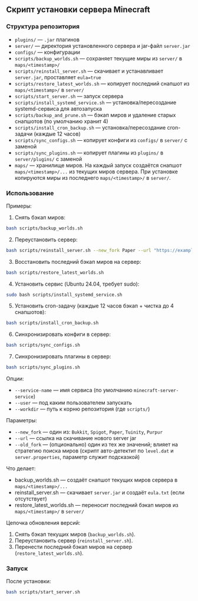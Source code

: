 ## Скрипт установки сервера Minecraft

### Структура репозитория

- `plugins/` — `.jar` плагинов
- `server/` — директория установленного сервера и jar-файл `server.jar`
- `configs/` — конфигурации
- `scripts/backup_worlds.sh` — сохраняет текущие миры из `server/` в `maps/<timestamp>/`
- `scripts/reinstall_server.sh` — скачивает и устанавливает `server.jar`, проставляет `eula=true`
- `scripts/restore_latest_worlds.sh` — копирует последний снапшот из `maps/<timestamp>/` в `server/`
- `scripts/start_server.sh` — запуск сервера
- `scripts/install_systemd_service.sh` — установка/пересоздание systemd-сервиса для автозапуска
- `scripts/backup_and_prune.sh` — бэкап миров и удаление старых снапшотов (по умолчанию хранит 4)
- `scripts/install_cron_backup.sh` — установка/пересоздание cron-задачи (каждые 12 часов)
- `scripts/sync_configs.sh` — копирует конфиги из `configs/` в `server/` с заменой
- `scripts/sync_plugins.sh` — копирует плагины из `plugins/` в `server/plugins/` с заменой
- `maps/` — хранилище миров. На каждый запуск создаётся снапшот `maps/<timestamp>/...` из текущих миров сервера. При установке копируются миры из последнего `maps/<timestamp>/` в `server/`.

### Использование

Примеры:

1. Снять бэкап миров:

```bash
bash scripts/backup_worlds.sh
```

2. Переустановить сервер:

```bash
bash scripts/reinstall_server.sh --new_fork Paper --url "https://example.com/paper-X.Y.Z.jar"
```

3. Восстановить последний бэкап миров на сервер:

```bash
bash scripts/restore_latest_worlds.sh
```

4. Установить сервис (Ubuntu 24.04, требует sudo):

```bash
sudo bash scripts/install_systemd_service.sh
```

5. Установить cron-задачу (каждые 12 часов бэкап + чистка до 4 снапшотов):

```bash
bash scripts/install_cron_backup.sh
```

6. Синхронизировать конфиги в сервер:

```bash
bash scripts/sync_configs.sh
```

7. Синхронизировать плагины в сервер:

```bash
bash scripts/sync_plugins.sh
```

Опции:

- `--service-name` — имя сервиса (по умолчанию `minecraft-server-service`)
- `--user` — под каким пользователем запускать
- `--workdir` — путь к корню репозитория (где `scripts/`)

Параметры:

- `--new_fork` — один из: `Bukkit`, `Spigot`, `Paper`, `Tuinity`, `Purpur`
- `--url` — ссылка на скачивание нового server jar
- `--old_fork` — (опционально) один из тех же значений; влияет на стратегию поиска миров (скрипт авто-детектит по `level.dat` и `server.properties`, параметр служит подсказкой)

Что делает:

- backup_worlds.sh — создаёт снапшот текущих миров сервера в `maps/<timestamp>/...`
- reinstall_server.sh — скачивает `server.jar` и создаёт `eula.txt` (если отсутствует)
- restore_latest_worlds.sh — переносит последний бэкап миров из `maps/<timestamp>/` в `server/`

Цепочка обновления версий:

1. Снять бэкап текущих миров (`backup_worlds.sh`).
2. Переустановить сервер (`reinstall_server.sh`).
3. Перенести последний бэкап миров на сервер (`restore_latest_worlds.sh`).

### Запуск

После установки:

```bash
bash scripts/start_server.sh
```
